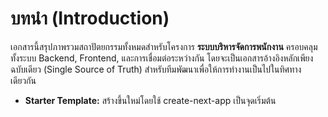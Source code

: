 # บทนำ (Introduction)

เอกสารนี้สรุปภาพรวมสถาปัตยกรรมทั้งหมดสำหรับโครงการ **ระบบบริหารจัดการพนักงาน** ครอบคลุมทั้งระบบ Backend, Frontend, และการเชื่อมต่อระหว่างกัน โดยจะเป็นเอกสารอ้างอิงหลักเพียงฉบับเดียว (Single Source of Truth) สำหรับทีมพัฒนาเพื่อให้การทำงานเป็นไปในทิศทางเดียวกัน

* **Starter Template:** สร้างขึ้นใหม่โดยใช้ create-next-app เป็นจุดเริ่มต้น
